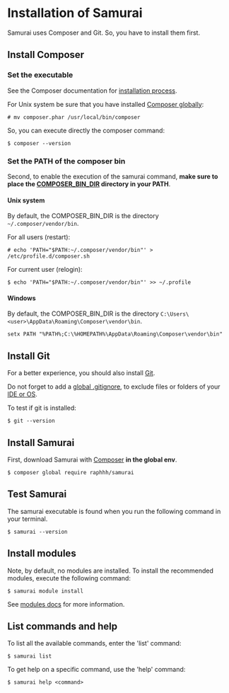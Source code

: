 # Installation of Samurai
  
Samurai uses Composer and Git. So, you have to install them first.

## Install Composer

### Set the executable

See the Composer documentation for [installation process](https://getcomposer.org/doc/00-intro.md).

For Unix system be sure that you have installed [Composer globally](https://getcomposer.org/doc/00-intro.md#globally):

```console
# mv composer.phar /usr/local/bin/composer
```

So, you can execute directly the composer command:
```console
$ composer --version
```

### Set the PATH of the composer bin

Second, to enable the execution of the samurai command, **make sure to place the [COMPOSER_BIN_DIR](https://getcomposer.org/doc/03-cli.md#composer-bin-dir) directory in your PATH**.

#### Unix system

By default, the COMPOSER_BIN_DIR is the directory `~/.composer/vendor/bin`.

For all users (restart):

```console
# echo 'PATH="$PATH:~/.composer/vendor/bin"' > /etc/profile.d/composer.sh
```

For current user (relogin):

```console
$ echo 'PATH="$PATH:~/.composer/vendor/bin"' >> ~/.profile
```

#### Windows

By default, the COMPOSER_BIN_DIR is the directory `C:\Users\<user>\AppData\Roaming\Composer\vendor\bin`. 

```console
setx PATH "%PATH%;C:\%HOMEPATH%\AppData\Roaming\Composer\vendor\bin"
```

## Install Git

For a better experience, you should also install [Git](http://git-scm.com/).

Do not forget to add a [global .gitignore](https://help.github.com/articles/ignoring-files/#explicit-repository-excludes), to exclude files or folders of your [IDE or OS](https://github.com/github/gitignore/tree/master/Global).

To test if git is installed:
```console
$ git --version
```

## Install Samurai

First, download Samurai with [Composer](https://getcomposer.org) **in the global env**.

```console
$ composer global require raphhh/samurai
```

## Test Samurai

The samurai executable is found when you run the following command in your terminal.

```console
$ samurai --version
```

## Install modules

Note, by default, no modules are installed. To install the recommended modules, execute the following command:
```console
$ samurai module install
```
See [modules docs](http://samurai.readthedocs.org/en/latest/modules/#add-or-redefine-a-module) for more information.

## List commands and help

To list all the available commands, enter the 'list' command:

```console
$ samurai list
```

To get help on a specific command, use the 'help' command:

```console
$ samurai help <command>
```
